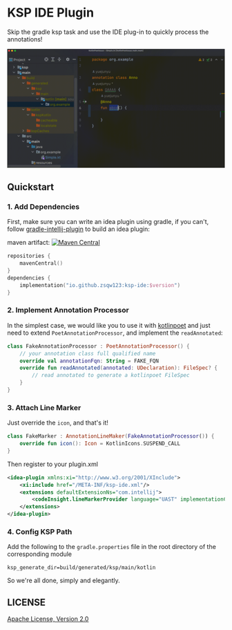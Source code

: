 # KSP IDE Plugin

Skip the gradle ksp task and use the IDE plug-in to quickly process the annotations!

![preview](./preview.gif)

## Quickstart

### 1. Add Dependencies

First, make sure you can write an idea plugin using gradle, if you can't,
follow [gradle-intellij-plugin](https://github.com/JetBrains/gradle-intellij-plugin) to build an idea plugin:

maven
artifact: [![Maven Central](https://img.shields.io/maven-central/v/io.github.zsqw123/ksp-ide)](https://search.maven.org/artifact/io.github.zsqw123/ksp-ide)

```kotlin
repositories {
    mavenCentral()
}
dependencies {
    implementation("io.github.zsqw123:ksp-ide:$version")
}
```

### 2. Implement Annotation Processor

In the simplest case, we would like you to use it with [kotlinpoet](https://github.com/square/kotlinpoet) and just need
to extend `PoetAnnotationProcessor`, and implement the `readAnnotated`:

```kotlin
class FakeAnnotationProcessor : PoetAnnotationProcessor() {
    // your annotation class full qualified name
    override val annotationFqn: String = FAKE_FQN
    override fun readAnnotated(annotated: UDeclaration): FileSpec? {
        // read annotated to generate a kotlinpoet FileSpec
    }
}
```

### 3. Attach Line Marker

Just override the `icon`, and that's it!

```kotlin
class FakeMarker : AnnotationLineMaker(FakeAnnotationProcessor()) {
    override fun icon(): Icon = KotlinIcons.SUSPEND_CALL
}
```

Then register to your plugin.xml

```xml
<idea-plugin xmlns:xi="http://www.w3.org/2001/XInclude">
    <xi:include href="/META-INF/ksp-ide.xml"/>
    <extensions defaultExtensionNs="com.intellij">
        <codeInsight.lineMarkerProvider language="UAST" implementationClass="zsu.ksp.ide.sample.FakeMarker"/>
    </extensions>
</idea-plugin>
```

### 4. Config KSP Path

Add the following to the `gradle.properties` file in the root directory of the corresponding module

```properties
ksp_generate_dir=build/generated/ksp/main/kotlin
```

So we're all done, simply and elegantly.

## LICENSE

[Apache License, Version 2.0](https://www.apache.org/licenses/LICENSE-2.0.txt)
